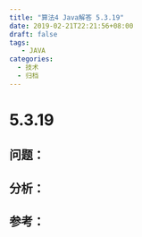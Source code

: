 ```yaml
---
title: "算法4 Java解答 5.3.19"
date: 2019-02-21T22:21:56+08:00
draft: false
tags:
   - JAVA
categories:
  - 技术
  - 归档
---
```



# 5.3.19

## 问题：


## 分析：


## 参考：


